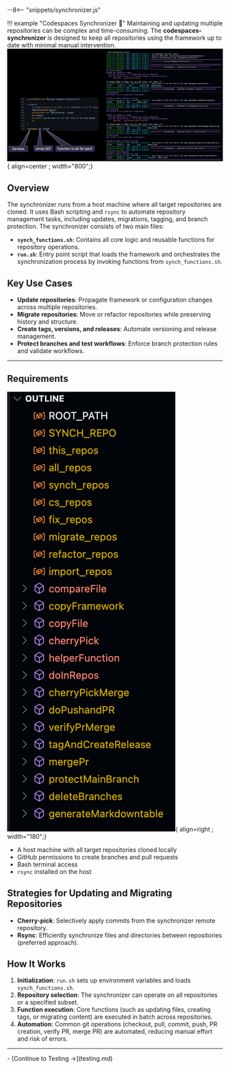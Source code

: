--8<-- "snippets/synchronizer.js"


!!! example "Codespaces Synchronizer 🔁"
	Maintaining and updating multiple repositories can be complex and time-consuming. The **codespaces-synchronizer** is designed to keep all repositories using the framework up to date with minimal manual intervention.
	![run codespace](img/synchronizer.png){ align=center ; width="800";}

## Overview

The synchronizer runs from a host machine where all target repositories are cloned. It uses Bash scripting and `rsync` to automate repository management tasks, including updates, migrations, tagging, and branch protection. The synchronizer consists of two main files:

- **`synch_functions.sh`**: Contains all core logic and reusable functions for repository operations.
- **`run.sh`**: Entry point script that loads the framework and orchestrates the synchronization process by invoking functions from `synch_functions.sh`.

## Key Use Cases

- **Update repositories**: Propagate framework or configuration changes across multiple repositories.
- **Migrate repositories**: Move or refactor repositories while preserving history and structure.
- **Create tags, versions, and releases**: Automate versioning and release management.
- **Protect branches and test workflows**: Enforce branch protection rules and validate workflows.

---

## Requirements

![synch](img/synch_functions.png){ align=right ; width="180";}

- A host machine with all target repositories cloned locally
- GitHub permissions to create branches and pull requests
- Bash terminal access
- `rsync` installed on the host

## Strategies for Updating and Migrating Repositories

- **Cherry-pick**: Selectively apply commits from the synchronizer remote repository.
- **Rsync**: Efficiently synchronize files and directories between repositories (preferred approach).

## How It Works

1. **Initialization**: `run.sh` sets up environment variables and loads `synch_functions.sh`.
2. **Repository selection**: The synchronizer can operate on all repositories or a specified subset.
3. **Function execution**: Core functions (such as updating files, creating tags, or migrating content) are executed in batch across repositories.
4. **Automation**: Common git operations (checkout, pull, commit, push, PR creation, verify PR, merge PR) are automated, reducing manual effort and risk of errors.

---

<div class="grid cards" markdown>
- [Continue to Testing →](testing.md)
</div>